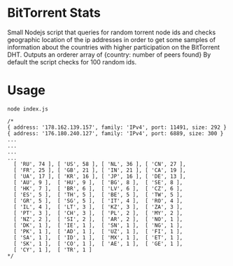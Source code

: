 # BitTorrent Stats
Small Nodejs script that queries for random torrent node ids and checks geographic location of the ip addresses in order to get some samples of information about the countries with higher participation on the BitTorrent DHT.
Outputs an orderer array of {country: number of peers found}
By default the script checks for 100 random ids.

# Usage
```
node index.js

/*
{ address: '178.162.139.157', family: 'IPv4', port: 11491, size: 292 }
{ address: '176.180.240.127', family: 'IPv4', port: 6889, size: 300 }
...
...
...
...
  [ 'RU', 74 ], [ 'US', 58 ], [ 'NL', 36 ], [ 'CN', 27 ],
  [ 'FR', 25 ], [ 'GB', 21 ], [ 'IN', 21 ], [ 'CA', 19 ],
  [ 'UA', 17 ], [ 'KR', 16 ], [ 'JP', 16 ], [ 'DE', 13 ],
  [ 'AU', 9 ],  [ 'HU', 9 ],  [ 'BG', 8 ],  [ 'SE', 8 ],
  [ 'HK', 7 ],  [ 'BR', 6 ],  [ 'LV', 6 ],  [ 'CZ', 6 ],
  [ 'ES', 5 ],  [ 'TH', 5 ],  [ 'BE', 5 ],  [ 'TW', 5 ],
  [ 'GR', 5 ],  [ 'SG', 5 ],  [ 'IT', 4 ],  [ 'RO', 4 ],
  [ 'IL', 4 ],  [ 'LT', 3 ],  [ 'KZ', 3 ],  [ 'ZA', 3 ],
  [ 'PT', 3 ],  [ 'CH', 3 ],  [ 'PL', 2 ],  [ 'MY', 2 ],
  [ 'NZ', 2 ],  [ 'SI', 2 ],  [ 'AR', 2 ],  [ 'NO', 1 ],
  [ 'DK', 1 ],  [ 'IE', 1 ],  [ 'SN', 1 ],  [ 'NG', 1 ],
  [ 'PK', 1 ],  [ 'AD', 1 ],  [ 'UZ', 1 ],  [ 'FI', 1 ],
  [ 'SA', 1 ],  [ 'ID', 1 ],  [ 'MX', 1 ],  [ 'ET', 1 ],
  [ 'SK', 1 ],  [ 'CO', 1 ],  [ 'AE', 1 ],  [ 'GE', 1 ],
  [ 'CY', 1 ],  [ 'TR', 1 ]
*/

```


